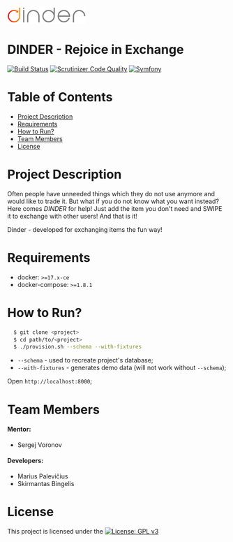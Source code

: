 ![Dinder](https://raw.githubusercontent.com/nfqakademija/dinder/master/src/AppBundle/Resources/images/logo.png)

DINDER - Rejoice in Exchange
=======

[![Build Status](https://travis-ci.org/nfqakademija/Dinder.svg?branch=master)](https://travis-ci.org/nfqakademija/Dinder)
[![Scrutinizer Code Quality](https://scrutinizer-ci.com/g/nfqakademija/Dinder/badges/quality-score.png?b=master)](https://scrutinizer-ci.com/g/nfqakademija/Dinder/?branch=master)
[![Symfony](https://img.shields.io/badge/Symfony-%203.x-green.svg "Supports Symfony 3.x")](https://symfony.com/)

# Table of Contents

* [Project Description](#project-description)
* [Requirements](#requirements)
* [How to Run?](#how-to-run)
* [Team Members](#team-members)
* [License](#license)

# <a name="project-description"></a>Project Description

Often people have unneeded things which they do not use anymore and would like to trade it. But what if you do not know what you want instead?    
Here comes *DINDER* for help! Just add the item you don't need and SWIPE it to exchange with other users! And that is it!

Dinder - developed for exchanging items the fun way!

# <a name="requirements"></a>Requirements

* docker: `>=17.x-ce` 
* docker-compose: `>=1.8.1`

# <a name="how-to-run"></a>How to Run?

```bash
  $ git clone <project>
  $ cd path/to/<project>
  $ ./provision.sh --schema --with-fixtures 
```

* `--schema` - used to recreate project's database;
* `--with-fixtures` - generates demo data (will not work without `--schema`); 

Open `http://localhost:8000`;

# <a name="team-members"></a>Team Members

#### Mentor:

* Sergej Voronov

#### Developers:

* Marius Palevičius
* Skirmantas Bingelis

# <a name="license"></a>License

This project is licensed under the [![License: GPL v3](https://img.shields.io/badge/License-GPL%20v3-blue.svg)](http://www.gnu.org/licenses/gpl-3.0)
